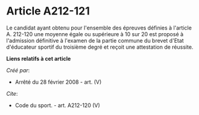 # Article A212-121

Le candidat ayant obtenu pour l'ensemble des épreuves définies à l'article A. 212-120 une moyenne égale ou supérieure à 10
sur 20 est proposé à l'admission définitive à l'examen de la partie commune du brevet d'Etat d'éducateur sportif du troisième
degré et reçoit une attestation de réussite.

**Liens relatifs à cet article**

_Créé par_:

  - Arrêté du 28 février 2008 - art. (V)

_Cite_:

  - Code du sport. - art. A212-120 (V)
